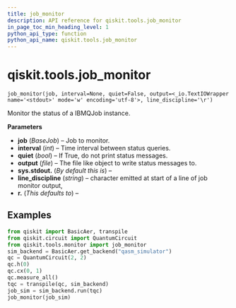 ```yaml
---
title: job_monitor
description: API reference for qiskit.tools.job_monitor
in_page_toc_min_heading_level: 1
python_api_type: function
python_api_name: qiskit.tools.job_monitor
---
```


<span id="qiskit-tools-job-monitor" />

# qiskit.tools.job\_monitor

<span id="qiskit.tools.job_monitor" />

`job_monitor(job, interval=None, quiet=False, output=<_io.TextIOWrapper name='<stdout>' mode='w' encoding='utf-8'>, line_discipline='\r')`

Monitor the status of a IBMQJob instance.

**Parameters**

*   **job** (*BaseJob*) – Job to monitor.
*   **interval** (*int*) – Time interval between status queries.
*   **quiet** (*bool*) – If True, do not print status messages.
*   **output** (*file*) – The file like object to write status messages to.
*   **sys.stdout.** (*By default this is*) –
*   **line\_discipline** (*string*) – character emitted at start of a line of job monitor output,
*   **r.** (*This defaults to*) –

## Examples

```python
from qiskit import BasicAer, transpile
from qiskit.circuit import QuantumCircuit
from qiskit.tools.monitor import job_monitor
sim_backend = BasicAer.get_backend("qasm_simulator")
qc = QuantumCircuit(2, 2)
qc.h(0)
qc.cx(0, 1)
qc.measure_all()
tqc = transpile(qc, sim_backend)
job_sim = sim_backend.run(tqc)
job_monitor(job_sim)
```

